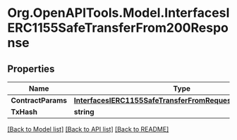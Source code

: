 # Org.OpenAPITools.Model.InterfacesIERC1155SafeTransferFrom200Response

## Properties

Name | Type | Description | Notes
------------ | ------------- | ------------- | -------------
**ContractParams** | [**InterfacesIERC1155SafeTransferFromRequestContractParams**](InterfacesIERC1155SafeTransferFromRequestContractParams.md) |  | 
**TxHash** | **string** |  | 

[[Back to Model list]](../README.md#documentation-for-models) [[Back to API list]](../README.md#documentation-for-api-endpoints) [[Back to README]](../README.md)

